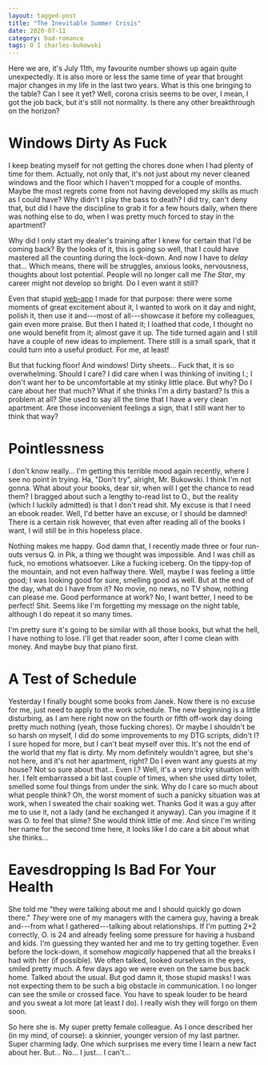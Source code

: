 ```yaml
---
layout: tagged-post
title: "The Inevitable Summer Crisis"
date: 2020-07-11
category: bad-romance
tags: O I charles-bukowski
---
```

Here we are, it's July 11th, my favourite number shows up again quite unexpectedly. It is also more or less the same time of year that brought major changes in my life in the last two years. What is this one bringing to the table? Can I see it yet? Well, corona crisis seems to be over, I mean, I got the job back, but it's still not normality. Is there any other breakthrough on the horizon?


Windows Dirty As Fuck
=====================

I keep beating myself for not getting the chores done when I had plenty of time for them. Actually, not only that, it's not just about my never cleaned windows and the floor which I haven't mopped for a couple of months. Maybe the most regrets come from not having developed my skills as much as I could have? Why didn't I play the bass to death? I did try, can't deny that, but did I have the discipline to grab it for a few hours daily, when there was nothing else to do, when I was pretty much forced to stay in the apartment?

Why did I only start my dealer's training after I knew for certain that I'd be coming back? By the looks of it, this is going so well, that I could have mastered all the counting during the lock-down. And now I have to _delay_ that... Which means, there will be struggles, anxious looks, nervousness, thoughts about lost potential. People will no longer call me _The Star_, my career might not develop so bright. Do I even want it still?

Even that stupid [web-app](https://itdoesnotmatter.github.io/dtg/) I made for that purpose: there were some moments of great excitement about it, I wanted to work on it day and night, polish it, then use it and---most of all---showcase it before my colleagues, gain even more praise. But then I hated it; I loathed that code, I thought no one would benefit from it; almost gave it up. The tide turned again and I still have a couple of new ideas to implement. There still is a small spark, that it could turn into a useful product. For me, at least!

But that fucking floor! And windows! Dirty sheets... Fuck that, it is so overwhelming. Should I care? I did care when I was thinking of inviting I.; I don't want her to be uncomfortable at my stinky little place. But why? Do I care about her that much? What if she thinks I'm a dirty bastard? Is this a problem at all? She used to say all the time that I have a very clean apartment. Are those inconvenient feelings a sign, that I still want her to think that way?


Pointlessness
=============

I don't know really... I'm getting this terrible mood again recently, where I see no point in trying. Ha, "Don't try", alright, Mr. Bukowski. I think I'm not gonna. What about your books, dear sir, when will I get the chance to read them? I bragged about such a lengthy to-read list to O., but the reality (which I luckily admitted) is that I don't read shit. My excuse is that I need an ebook reader. Well, I'd better have an excuse, or I should be damned! There is a certain risk however, that even after reading all of the books I want, I will still be in this hopeless place.

Nothing makes me happy. God damn that, I recently made three or four run-outs versus Q. in Pik, a thing we thought was impossible. And I was chill as fuck, no emotions whatsoever. Like a fucking iceberg. On the tippy-top of the mountain, and not even halfway there. Well, maybe I was feeling a little good; I was looking good for sure, smelling good as well. But at the end of the day, what do I have from it? No movie, no news, no TV show, nothing can please me. Good performance at work? No, I want better, I need to be perfect! Shit. Seems like I'm forgetting my message on the night table, although I do repeat it so many times.

I'm pretty sure it's going to be similar with all those books, but what the hell, I have nothing to lose. I'll get that reader soon, after I come clean with money. And maybe buy that piano first.


A Test of Schedule
==================

Yesterday I finally bought some books from Janek. Now there is no excuse for me, just need to apply to the work schedule. The new beginning is a little disturbing, as I am here right now on the fourth or fifth off-work day doing pretty much nothing (yeah, those fucking chores). Or maybe I shouldn't be so harsh on myself, I did do some improvements to my DTG scripts, didn't I? I sure hoped for more, but I can't beat myself over this. It's not the end of the world that my flat is dirty. My mom definitely wouldn't agree, but she's not here, and it's not her apartment, right? Do I even want any guests at my house? Not so sure about that... Even I.? Well, it's a very tricky situation with her. I felt embarrassed a bit last couple of times, when she used dirty toilet, smelled some foul things from under the sink. Why do I care so much about what people think? Oh, the worst moment of such a panicky situation was at work, when I sweated the chair soaking wet. Thanks God it was a guy after me to use it, not a lady (and he exchanged it anyway). Can you imagine if it was O. to feel that slime? She would think little of me. And since I'm writing her name for the second time here, it looks like I do care a bit about what she thinks...


Eavesdropping Is Bad For Your Health
====================================

She told me "they were talking about me and I should quickly go down there." _They_ were one of my managers with the camera guy, having a break and---from what I gathered---talking about relationships. If I'm putting 2+2 correctly, O. is 24 and already feeling some pressure for having a husband and kids. I'm guessing they wanted her and me to try getting together. Even before the lock-down, it somehow _magically_ happened that all the breaks I had with her (if possible). We often talked, looked ourselves in the eyes, smiled pretty much. A few days ago we were even on the same bus back home. Talked about the usual. But god damn it, those stupid masks! I was not expecting them to be such a big obstacle in communication. I no longer can see the smile or crossed face. You have to speak louder to be heard and you sweat a lot more (at least I do). I really wish they will forgo on them soon.

So here she is. My super pretty female colleague. As I once described her (in my mind, of course): a skinnier, younger version of my last partner. Super charming lady. One which surprises me every time I learn a new fact about her. But... No... I just... I can't...
